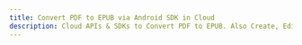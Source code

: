 ---title: Convert PDF to EPUB via Android SDK in Clouddescription: Cloud APIs & SDKs to Convert PDF to EPUB. Also Create, Edit & Render Microsoft Word & OpenOffice documents in the Cloud.---